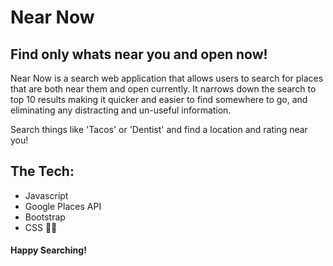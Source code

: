# Near Now

## Find only whats near you and open now!

Near Now is a search web application that allows users to search for places that are both near them and open currently. It narrows down the search to top 10 results making it quicker and easier to find somewhere to go, and eliminating any distracting and un-useful information.  

Search things like 'Tacos' or 'Dentist' and find a location and rating near you!

## The Tech:

* Javascript 
* Google Places API
* Bootstrap
* CSS 💅🏽
 

#### Happy Searching! 
